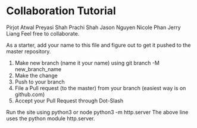 # Collaboration Tutorial
Pirjot Atwal
Preyasi Shah 
Prachi Shah
Jason Nguyen
Nicole Phan
Jerry Liang
Feel free to collaborate. 

As a starter, add your name to this file and figure out to get it pushed to the master repository.

1. Make new branch (name it your name) using git branch -M new_branch_name
2. Make the change
3. Push to your branch
4. File a Pull request (to the master) from your branch (easiest way is on github.com)
5. Accept your Pull Request through Dot-Slash

Run the site using python3 or node
python3 -m http.server
The above line uses the python module http.server.
